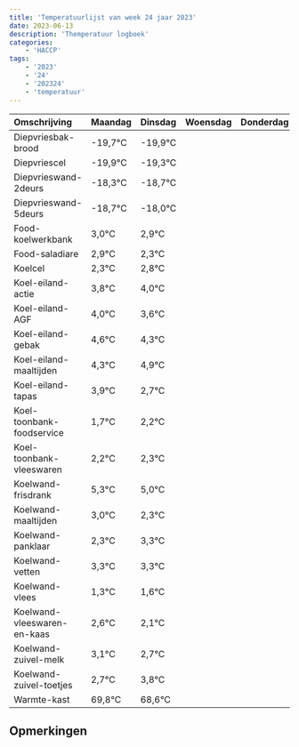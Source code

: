 ```yaml
---
title: 'Temperatuurlijst van week 24 jaar 2023'
date: 2023-06-13
description: 'Themperatuur logboek'
categories:
    - 'HACCP'
tags:
    - '2023'
    - '24'
    - '202324'
    - 'temperatuur'
---
```

|Omschrijving|Maandag|Dinsdag|Woensdag|Donderdag|Vrijdag|Zaterdag|Zondag|
|:---|:---|:---|:---|:---|:---|:---|:---|
|Diepvriesbak-brood|-19,7°C|-19,9°C| | | | | |
|Diepvriescel|-19,9°C|-19,3°C| | | | | |
|Diepvrieswand-2deurs|-18,3°C|-18,7°C| | | | | |
|Diepvrieswand-5deurs|-18,7°C|-18,0°C| | | | | |
|Food-koelwerkbank|3,0°C|2,9°C| | | | | |
|Food-saladiare|2,9°C|2,3°C| | | | | |
|Koelcel|2,3°C|2,8°C| | | | | |
|Koel-eiland-actie|3,8°C|4,0°C| | | | | |
|Koel-eiland-AGF|4,0°C|3,6°C| | | | | |
|Koel-eiland-gebak|4,6°C|4,3°C| | | | | |
|Koel-eiland-maaltijden|4,3°C|4,9°C| | | | | |
|Koel-eiland-tapas|3,9°C|2,7°C| | | | | |
|Koel-toonbank-foodservice|1,7°C|2,2°C| | | | | |
|Koel-toonbank-vleeswaren|2,2°C|2,3°C| | | | | |
|Koelwand-frisdrank|5,3°C|5,0°C| | | | | |
|Koelwand-maaltijden|3,0°C|2,3°C| | | | | |
|Koelwand-panklaar|2,3°C|3,3°C| | | | | |
|Koelwand-vetten|3,3°C|3,3°C| | | | | |
|Koelwand-vlees|1,3°C|1,6°C| | | | | |
|Koelwand-vleeswaren-en-kaas|2,6°C|2,1°C| | | | | |
|Koelwand-zuivel-melk|3,1°C|2,7°C| | | | | |
|Koelwand-zuivel-toetjes|2,7°C|3,8°C| | | | | |
|Warmte-kast|69,8°C|68,6°C| | | | | |

## Opmerkingen


